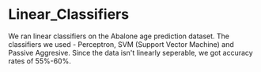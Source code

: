 # Linear_Classifiers

We ran linear classifiers on the Abalone age prediction dataset. The classifiers we used - Perceptron, SVM (Support Vector Machine) and
Passive Aggresive.
Since the data isn't linearly seperable, we got accuracy rates of 55%-60%.
